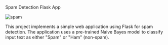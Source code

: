 Spam Detection Flask App

![spam](https://github.com/parsarz9776/flask---spam-detection/assets/105837987/eab88716-b938-4e65-8ced-38d0a92f3878)


This project implements a simple web application using Flask for spam detection. 
The application uses a pre-trained Naive Bayes model to classify input text as either "Spam" or "Ham" (non-spam). 
